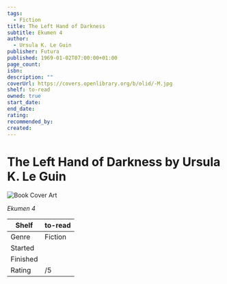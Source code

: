 ```yaml
---
tags:
  - Fiction
title: The Left Hand of Darkness
subtitle: Ekumen 4
author:
  - Ursula K. Le Guin
publisher: Futura
published: 1969-01-02T07:00:00+01:00
page_count:
isbn:
description: ""
coverUrl: https://covers.openlibrary.org/b/olid/-M.jpg
shelf: to-read
owned: true
start_date:
end_date:
rating:
recommended_by:
created:
---
```


# The Left Hand of Darkness by Ursula K. Le Guin

![Book Cover Art](https://covers.openlibrary.org/b/olid/-M.jpg)

_Ekumen 4_

| Shelf | to-read |
| --- | --- |
| Genre | Fiction |
| Started |  |
| Finished |  |
| Rating | /5 |


